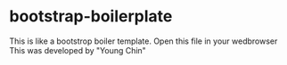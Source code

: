 # bootstrap-boilerplate
This is like a bootstrop boiler template.
Open this file in your wedbrowser
This was developed by "Young Chin" 
